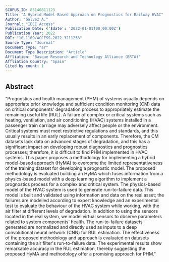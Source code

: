 ```yaml
---
SCOPUS_ID: 85140811123
Title: "A Hybrid Model-Based Approach on Prognostics for Railway HVAC"
Author: "Galvez A."
Journal: "IEEE Access"
Publication Date: {'$date': '2022-01-01T00:00:00Z'}
Publication Year: 2022
DOI: "10.1109/ACCESS.2022.3211258"
Source Type: "Journal"
Document Type: "ar"
Document Type Description: "Article"
Affliation: "Basque Research and Technology Alliance (BRTA)"
Affliation Country: "Spain"
Cited by count: 1
---
```


## Abstract
"Prognostics and health management (PHM) of systems usually depends on appropriate prior knowledge and sufficient condition monitoring (CM) data on critical components' degradation process to appropriately estimate the remaining useful life (RUL). A failure of complex or critical systems such as heating, ventilation, and air conditioning (HVAC) systems installed in a passenger train carriage may adversely affect people or the environment. Critical systems must meet restrictive regulations and standards, and this usually results in an early replacement of components. Therefore, the CM datasets lack data on advanced stages of degradation, and this has a significant impact on developing robust diagnostics and prognostics processes; therefore, it is difficult to find PHM implemented in HVAC systems. This paper proposes a methodology for implementing a hybrid model-based approach (HyMA) to overcome the limited representativeness of the training dataset for developing a prognostic model. The proposed methodology is evaluated building an HyMA which fuses information from a physics-based model with a deep learning algorithm to implement a prognostics process for a complex and critical system. The physics-based model of the HVAC system is used to generate run-to-failure data. This model is built and validated using information and data on the real asset; the failures are modelled according to expert knowledge and an experimental test to evaluate the behaviour of the HVAC system while working, with the air filter at different levels of degradation. In addition to using the sensors located in the real system, we model virtual sensors to observe parameters related to system components' health. The run-to-failure datasets generated are normalized and directly used as inputs to a deep convolutional neural network (CNN) for RUL estimation. The effectiveness of the proposed methodology and approach is evaluated on datasets containing the air filter's run-to-failure data. The experimental results show remarkable accuracy in the RUL estimation, thereby suggesting the proposed HyMA and methodology offer a promising approach for PHM."

